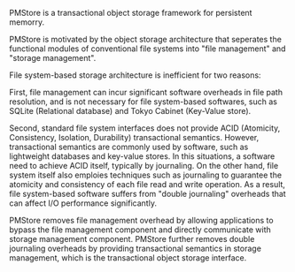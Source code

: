 PMStore is a transactional object storage framework for persistent memorry.

PMStore is motivated by the object storage architecture that seperates the functional modules of conventional file systems into "file management" and "storage management".

File system-based storage architecture is inefficient for two reasons:

First, file management can incur significant software overheads in file path resolution, and is not necessary for file system-based softwares, such as SQLite (Relational database) and Tokyo Cabinet (Key-Value store). 

Second, standard file system interfaces does not provide ACID (Atomicity, Consistency, Isolation, Durability) transactional semantics.
However, transactional semantics are commonly used by software, such as lightweight databases and key-value stores.
In this situations, a software need to achieve ACID itself, typically by journaling.
On the other hand, file system itself also emploies techniques such as journaling to guarantee the atomicity and consistency of each file read and write operation.
As a result, file system-based software suffers from "double journaling" overheads that can affect I/O performance significantly.

PMStore removes file management overhead by allowing applications to bypass the file management component and directly communicate with storage management component.
PMStore further removes double journaling overheads by providing transactional semantics in storage management, which is the transactional object storage interface.
